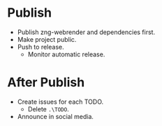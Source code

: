 # Publish

* Publish zng-webrender and dependencies first.
* Make project public.
* Push to release.
    - Monitor automatic release.

# After Publish

* Create issues for each TODO.
    - Delete `.\TODO`.
* Announce in social media.
